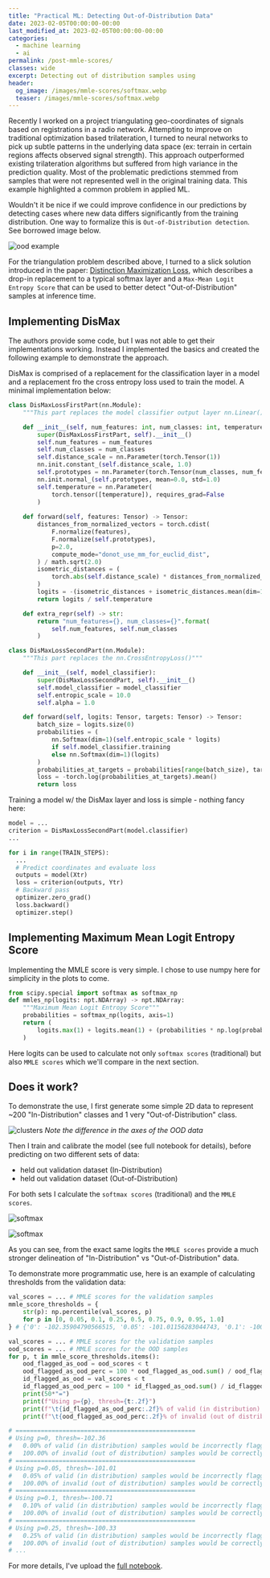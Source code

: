 ```yaml
---
title: "Practical ML: Detecting Out-of-Distribution Data"
date: 2023-02-05T00:00:00-00:00
last_modified_at: 2023-02-05T00:00:00-00:00
categories:
  - machine learning
  - ai
permalink: /post-mmle-scores/
classes: wide
excerpt: Detecting out of distribution samples using  
header:
  og_image: /images/mmle-scores/softmax.webp
  teaser: /images/mmle-scores/softmax.webp
---
```


Recently I worked on a project triangulating geo-coordinates of signals based on registrations in a radio network. Attempting to improve on traditional optimization based trilateration, I turned to neural networks to pick up subtle patterns in the underlying data space (ex: terrain in certain regions affects observed signal strength). This approach outperformed existing trilateration algorithms but suffered from high variance in the prediction quality. Most of the problematic predictions stemmed from samples that were not represented well in the original training data. This example highlighted a common problem in applied ML.

Wouldn't it be nice if we could improve confidence in our predictions by detecting cases where new data differs significantly from the training distribution. One way to formalize this is `Out-of-Distribution detection`. See borrowed image below.

![ood example](https://raw.githubusercontent.com/dlmacedo/robust-deep-learning/e7debdd54e6f38c692913d34a99d466a8c294eff/assets/rdl.png)

For the triangulation problem described above, I turned to a slick solution introduced in the paper: [Distinction Maximization Loss](https://arxiv.org/abs/2205.05874), which describes a drop-in replacement to a typical softmax layer and a `Max-Mean Logit Entropy Score` that can be used to better detect "Out-of-Distribution" samples at inference time.

## Implementing DisMax

The authors provide some code, but I was not able to get their implementations working. Instead I implemented the basics and created the following example to demonstrate the approach.

DisMax is comprised of a replacement for the classification layer in a model and a replacement fro the cross entropy loss used to train the model. A minimal implementation below:

```py
class DisMaxLossFirstPart(nn.Module):
    """This part replaces the model classifier output layer nn.Linear()."""

    def __init__(self, num_features: int, num_classes: int, temperature: float = 1.0):
        super(DisMaxLossFirstPart, self).__init__()
        self.num_features = num_features
        self.num_classes = num_classes
        self.distance_scale = nn.Parameter(torch.Tensor(1))
        nn.init.constant_(self.distance_scale, 1.0)
        self.prototypes = nn.Parameter(torch.Tensor(num_classes, num_features))
        nn.init.normal_(self.prototypes, mean=0.0, std=1.0)
        self.temperature = nn.Parameter(
            torch.tensor([temperature]), requires_grad=False
        )
    
    def forward(self, features: Tensor) -> Tensor:
        distances_from_normalized_vectors = torch.cdist(
            F.normalize(features),
            F.normalize(self.prototypes),
            p=2.0,
            compute_mode="donot_use_mm_for_euclid_dist",
        ) / math.sqrt(2.0)
        isometric_distances = (
            torch.abs(self.distance_scale) * distances_from_normalized_vectors
        )
        logits = -(isometric_distances + isometric_distances.mean(dim=1, keepdim=True))
        return logits / self.temperature

    def extra_repr(self) -> str:
        return "num_features={}, num_classes={}".format(
            self.num_features, self.num_classes
        )

class DisMaxLossSecondPart(nn.Module):
    """This part replaces the nn.CrossEntropyLoss()"""

    def __init__(self, model_classifier):
        super(DisMaxLossSecondPart, self).__init__()
        self.model_classifier = model_classifier
        self.entropic_scale = 10.0
        self.alpha = 1.0

    def forward(self, logits: Tensor, targets: Tensor) -> Tensor:
        batch_size = logits.size(0)
        probabilities = (
            nn.Softmax(dim=1)(self.entropic_scale * logits)
            if self.model_classifier.training
            else nn.Softmax(dim=1)(logits)
        )
        probabilities_at_targets = probabilities[range(batch_size), targets]
        loss = -torch.log(probabilities_at_targets).mean()
        return loss
```

Training a model w/ the DisMax layer and loss is simple - nothing fancy here:

```py
model = ...
criterion = DisMaxLossSecondPart(model.classifier)
...

for i in range(TRAIN_STEPS):
  ...
  # Predict coordinates and evaluate loss
  outputs = model(Xtr)
  loss = criterion(outputs, Ytr)
  # Backward pass
  optimizer.zero_grad()
  loss.backward()
  optimizer.step()
```

## Implementing Maximum Mean Logit Entropy Score

Implementing the MMLE score is very simple. I chose to use numpy here for simplicity in the plots to come.

```py
from scipy.special import softmax as softmax_np
def mmles_np(logits: npt.NDArray) -> npt.NDArray:
    """Maximum Mean Logit Entropy Score"""
    probabilities = softmax_np(logits, axis=1)
    return (
        logits.max(1) + logits.mean(1) + (probabilities * np.log(probabilities)).sum(1)
    )
```

Here logits can be used to calculate not only `softmax scores` (traditional) but also `MMLE scores` which we'll compare in the next section.

## Does it work?

To demonstrate the use, I first generate some simple 2D data to represent ~200 "In-Distribution" classes and 1 very "Out-of-Distribution" class.

![clusters](/images/mmle-scores/clusters.webp)
*Note the difference in the axes of the OOD data*

Then I train and calibrate the model (see full notebook for details), before predicting on two different sets of data:

- held out validation dataset (In-Distribution) 
- held out validation dataset (Out-of-Distribution) 

For both sets I calculate the `softmax scores` (traditional) and the `MMLE scores`.

![softmax](/images/mmle-scores/softmax.webp)

![softmax](/images/mmle-scores/mmles.webp)

As you can see, from the exact same logits the `MMLE scores` provide a much stronger delineation of "In-Distribution" vs "Out-of-Distribution" data.

To demonstrate more programmatic use, here is an example of calculating thresholds from the validation data:

```py
val_scores = ... # MMLE scores for the validation samples
mmle_score_thresholds = {
    str(p): np.percentile(val_scores, p)
    for p in [0, 0.05, 0.1, 0.25, 0.5, 0.75, 0.9, 0.95, 1.0]
} # {'0': -102.35904790566515, '0.05': -101.01156283044743, '0.1': -100.71284565474099, '0.25': -100.33496655987776, '0.5': -100.13457710062065, '0.75': -100.00017678930712, '0.9': -99.95630884123959, '0.95': -99.93938238309974, '1.0': -99.92696776594504}
```

```py
val_scores = ... # MMLE scores for the validation samples
ood_scores = ... # MMLE scores for the OOD samples
for p, t in mmle_score_thresholds.items():
    ood_flagged_as_ood = ood_scores < t
    ood_flagged_as_ood_perc = 100 * ood_flagged_as_ood.sum() / ood_flagged_as_ood.shape[0]
    id_flagged_as_ood = val_scores < t
    id_flagged_as_ood_perc = 100 * id_flagged_as_ood.sum() / id_flagged_as_ood.shape[0]
    print(50*"=")
    print(f"Using p={p}, thresh={t:.2f}")
    print(f"\t{id_flagged_as_ood_perc:.2f}% of valid (in distribution) samples would be incorrectly flagged as OOD")
    print(f"\t{ood_flagged_as_ood_perc:.2f}% of invalid (out of distribution) samples would be correctly flagged as OOD")

# ==================================================
# Using p=0, thresh=-102.36
# 	0.00% of valid (in distribution) samples would be incorrectly flagged as OOD
# 	100.00% of invalid (out of distribution) samples would be correctly flagged as OOD
# ==================================================
# Using p=0.05, thresh=-101.01
# 	0.05% of valid (in distribution) samples would be incorrectly flagged as OOD
# 	100.00% of invalid (out of distribution) samples would be correctly flagged as OOD
# ==================================================
# Using p=0.1, thresh=-100.71
# 	0.10% of valid (in distribution) samples would be incorrectly flagged as OOD
# 	100.00% of invalid (out of distribution) samples would be correctly flagged as OOD
# ==================================================
# Using p=0.25, thresh=-100.33
# 	0.25% of valid (in distribution) samples would be incorrectly flagged as OOD
# 	100.00% of invalid (out of distribution) samples would be correctly flagged as OOD
# ...
```

For more details, I've upload the [full notebook](https://github.com/dcyoung/ml-triangulation/blob/main/ood_detection.ipynb).
